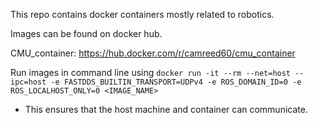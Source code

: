 This repo contains docker containers mostly related to robotics.

Images can be found on docker hub.

CMU_container: https://hub.docker.com/r/camreed60/cmu_container 

Run images in command line using ```docker run -it --rm --net=host --ipc=host -e FASTDDS_BUILTIN_TRANSPORT=UDPv4 -e ROS_DOMAIN_ID=0 -e ROS_LOCALHOST_ONLY=0 <IMAGE_NAME>```
- This ensures that the host machine and container can communicate. 
